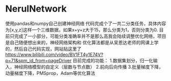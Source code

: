 # NerulNetwork
使用pandas和numpy自己创建神经网络
代码完成个了一共二分类任务，具体内容为[x,y,z]这样一个三维数据，如果x+y+z大于15，那么分类为1，否则分类为0.
目前只完成了一小部分，可能分类准确率并不是那么高我会陆续调整优化网络，项目是自己随便想出来的，神经网络架构和
优化算法都是从吴恩达老师的网课上学的，然后自己代码实现，网站贴这里了
https://www.bilibili.com/video/BV1FT4y1E74V?p=71&spm_id_from=pageDriver
目前完成的功能：
1.数据集划分，归一化输入，神经网络模型的自定义（层数与节点数）
2.前向后向传播
3.批量梯度下降，动量梯度下降，PMSprop，Adam等优化算法
